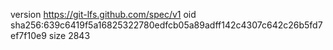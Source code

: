 version https://git-lfs.github.com/spec/v1
oid sha256:639c6419f5a16825322780edfcb05a89adff142c4307c642c26b5fd7ef7f10e9
size 2843

